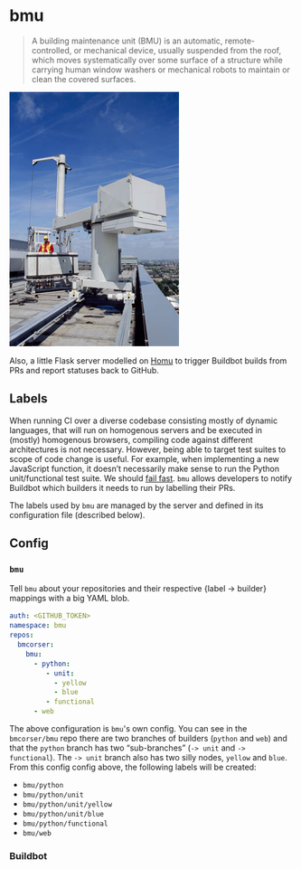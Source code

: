 # bmu

> A building maintenance unit (BMU) is an automatic, remote-controlled, or
> mechanical device, usually suspended from the roof, which moves
> systematically over some surface of a structure while carrying human window
> washers or mechanical robots to maintain or clean the covered surfaces.

![BMU](bmu.jpg)

Also, a little Flask server modelled on [Homu](https://github.com/barosl/homu)
to trigger Buildbot builds from PRs and report statuses back to GitHub.

## Labels

When running CI over a diverse codebase consisting mostly of dynamic languages,
that will run on homogenous servers and be executed in (mostly) homogenous
browsers, compiling code against different architectures is not necessary.
However, being able to target test suites to scope of code change is useful.
For example, when implementing a new JavaScript function, it doesn’t
necessarily make sense to run the Python unit/functional test suite. We should
[fail fast](https://en.wikipedia.org/wiki/Fail-fast). `bmu` allows developers
to notify Buildbot which builders it needs to run by labelling their PRs.

The labels used by `bmu` are managed by the server and defined in its
configuration file (described below).

## Config

### `bmu`

Tell `bmu` about your repositories and their respective {label -> builder}
mappings with a big YAML blob.

``` yaml
auth: <GITHUB_TOKEN>
namespace: bmu
repos:
  bmcorser:
    bmu:
      - python:
         - unit:
           - yellow
           - blue
         - functional
      - web
```

The above configuration is `bmu`'s own config. You can see in the
`bmcorser/bmu` repo there are two branches of builders (`python` and `web`) and
that the `python` branch has two “sub-branches” (`-> unit` and `->
functional`). The `-> unit` branch also has two silly nodes, `yellow`
and `blue`. From this config config above, the following labels will be
created:

 - `bmu/python`
 - `bmu/python/unit`
 - `bmu/python/unit/yellow`
 - `bmu/python/unit/blue`
 - `bmu/python/functional`
 - `bmu/web`



### Buildbot

